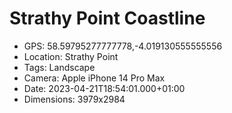 # Strathy Point Coastline

- GPS: 58.59795277777778,-4.019130555555556
- Location: Strathy Point
- Tags: Landscape
- Camera: Apple iPhone 14 Pro Max
- Date: 2023-04-21T18:54:01.000+01:00
- Dimensions: 3979x2984
